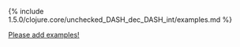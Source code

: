 {% include 1.5.0/clojure.core/unchecked_DASH_dec_DASH_int/examples.md %}

[Please add examples!](https://github.com/arrdem/grimoire/edit/master/_includes/1.6.0/clojure.core/unchecked_DASH_dec_DASH_int/examples.md)
